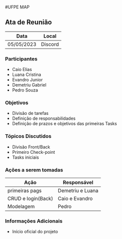 #UFPE MAP


## Ata de Reunião

Data         | Local
------------ | -------------
05/05/2023   |Discord


### Participantes
* Caio Elias
* Luana Cristina
* Evandro Junior
* Demetriu Gabriel
* Pedro Souza

### Objetivos
* Divisão de tarefas
* Definição de responsabilidades
* Definição de prazos e objetivos das primeiras Tasks

### Tópicos Discutidos
* Divisão Front/Back
* Primeiro Check-point
* Tasks iniciais

### Ações a serem tomadas
Ação         | Responsável   
------------ | ------------- 
primeiras pags|Demetriu e Luana  
CRUD e login(Back)        | Caio e Evandro 
Modelagem    | Pedro

### Informações Adicionais
* Início oficial do projeto
